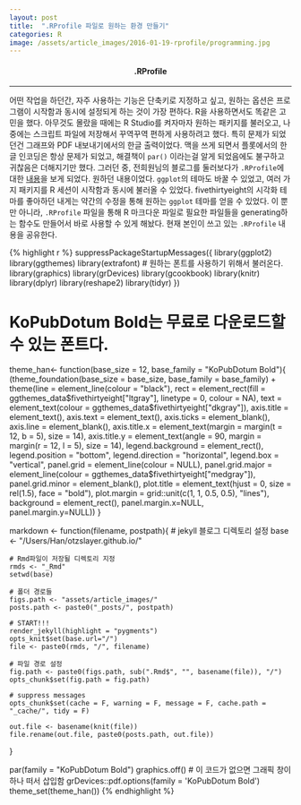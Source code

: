```yaml
---
layout: post
title:  ".RProfile 파일로 원하는 환경 만들기"
categories: R
image: /assets/article_images/2016-01-19-rprofile/programming.jpg
---
```


#### <center> .RProfile </center>

---

어떤 작업을 하던간, 자주 사용하는 기능은 단축키로 지정하고 싶고, 원하는 옵션은 프로그램이 시작함과 동시에 설정되게 하는 것이 가장 편하다.
R을 사용하면서도 똑같은 고민을 했다.
아무것도 몰랐을 때에는 R Studio를 켜자마자 원하는 패키지를 불러오고, 나중에는 스크립트 파일에 저장해서 꾸역꾸역 편하게 사용하려고 했다.
특히 문제가 되었던건 그래프와 PDF 내보내기에서의 한글 출력이었다.
맥을 쓰게 되면서 플롯에서의 한글 인코딩은 항상 문제가 되었고, 해결책이 `par()` 이라는걸 알게 되었음에도 불구하고 귀찮음은 더해지기만 했다.
그러던 중, 전희원님의 블로그를 둘러보다가 `.RProfile`에 대한 [내용](http://freesearch.pe.kr/archives/4446)을 보게 되었다.
원하던 내용이었다. `ggplot`의 테마도 바꿀 수 있었고, 여러 가지 패키지를 R 세션이 시작함과 동시에 불러올 수 있었다. 
fivethirtyeight의 시각화 테마를 좋아하던 내게는 약간의 수정을 통해 원하는 `ggplot` 테마를 얻을 수 있었다.
이 뿐만 아니라, `.RProfile` 파일을 통해 R 마크다운 파일로 필요한 파일들을 generating하는 함수도 만들어서 바로 사용할 수 있게 해놨다.
현재 본인이 쓰고 있는 `.RProfile` 내용을 공유한다.

{% highlight r %}
suppressPackageStartupMessages({
	library(ggplot2)
	library(ggthemes)
	library(extrafont) # 원하는 폰트를 사용하기 위해서 불러온다.
	library(graphics)
	library(grDevices)
	library(gcookbook)
	library(knitr)
	library(dplyr)
	library(reshape2)
	library(tidyr)
})

# KoPubDotum Bold는 무료로 다운로드할 수 있는 폰트다.
theme_han<- function(base_size = 12, base_family = "KoPubDotum Bold"){
	(theme_foundation(base_size = base_size, base_family = base_family) +
		theme(line = element_line(colour = "black"), rect = element_rect(fill = ggthemes_data$fivethirtyeight["ltgray"],
			linetype = 0, colour = NA), text = element_text(colour = ggthemes_data$fivethirtyeight["dkgray"]),
            axis.title = element_text(), axis.text = element_text(),
            axis.ticks = element_blank(), axis.line = element_blank(),
	  	    axis.title.x = element_text(margin = margin(t = 12, b = 5), size = 14),
  		    axis.title.y = element_text(angle = 90, margin = margin(r = 12, l = 5), size = 14),
            legend.background = element_rect(), legend.position = "bottom",
            legend.direction = "horizontal", legend.box = "vertical",
            panel.grid = element_line(colour = NULL), panel.grid.major = element_line(colour = ggthemes_data$fivethirtyeight["medgray"]),
            panel.grid.minor = element_blank(), plot.title = element_text(hjust = 0,
				size = rel(1.5), face = "bold"), plot.margin = grid::unit(c(1, 1, 0.5, 0.5), "lines"),
			background = element_rect(), panel.margin.x=NULL, panel.margin.y=NULL))
}

markdown <- function(filename, postpath){
	# jekyll 블로그 디렉토리 설정
	base <- "/Users/Han/otzslayer.github.io/"

	# Rmd파일이 저장될 디렉토리 지정
	rmds <- "_Rmd"
	setwd(base)

	# 폴더 경로들
	figs.path <- "assets/article_images/"
	posts.path <- paste0("_posts/", postpath)

	# START!!!
	render_jekyll(highlight = "pygments")
	opts_knit$set(base.url="/")
	file <- paste0(rmds, "/", filename)

	# 파일 경로 설정
	fig.path <- paste0(figs.path, sub(".Rmd$", "", basename(file)), "/")
	opts_chunk$set(fig.path = fig.path)

	# suppress messages
	opts_chunk$set(cache = F, warning = F, message = F, cache.path = "_cache/", tidy = F)

	out.file <- basename(knit(file))
	file.rename(out.file, paste0(posts.path, out.file))

}

par(family = "KoPubDotum Bold")
graphics.off() # 이 코드가 없으면 그래픽 창이 하나 떠서 삽입함
grDevices::pdf.options(family = 'KoPubDotum Bold')
theme_set(theme_han())
{% endhighlight %}